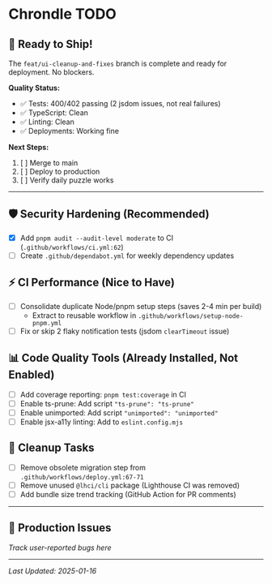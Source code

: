 # Chrondle TODO

## 🚀 Ready to Ship!

The `feat/ui-cleanup-and-fixes` branch is complete and ready for deployment. No blockers.

**Quality Status:**

- ✅ Tests: 400/402 passing (2 jsdom issues, not real failures)
- ✅ TypeScript: Clean
- ✅ Linting: Clean
- ✅ Deployments: Working fine

**Next Steps:**

1. [ ] Merge to main
2. [ ] Deploy to production
3. [ ] Verify daily puzzle works

---

## 🛡️ Security Hardening (Recommended)

- [x] Add `pnpm audit --audit-level moderate` to CI (`.github/workflows/ci.yml:62`)
- [ ] Create `.github/dependabot.yml` for weekly dependency updates

## ⚡ CI Performance (Nice to Have)

- [ ] Consolidate duplicate Node/pnpm setup steps (saves 2-4 min per build)
  - Extract to reusable workflow in `.github/workflows/setup-node-pnpm.yml`
- [ ] Fix or skip 2 flaky notification tests (jsdom `clearTimeout` issue)

## 📊 Code Quality Tools (Already Installed, Not Enabled)

- [ ] Add coverage reporting: `pnpm test:coverage` in CI
- [ ] Enable ts-prune: Add script `"ts-prune": "ts-prune"`
- [ ] Enable unimported: Add script `"unimported": "unimported"`
- [ ] Enable jsx-a11y linting: Add to `eslint.config.mjs`

## 🧹 Cleanup Tasks

- [ ] Remove obsolete migration step from `.github/workflows/deploy.yml:67-71`
- [ ] Remove unused `@lhci/cli` package (Lighthouse CI was removed)
- [ ] Add bundle size trend tracking (GitHub Action for PR comments)

---

## 📝 Production Issues

_Track user-reported bugs here_

---

_Last Updated: 2025-01-16_
